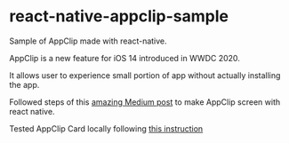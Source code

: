 # react-native-appclip-sample

Sample of AppClip made with react-native.

AppClip is a new feature for iOS 14 introduced in WWDC 2020.

It allows user to experience small portion of app without actually installing the app.

Followed steps of this [amazing Medium post](https://medium.com/@nazrdogan/create-app-clips-for-ios-14-in-react-native-abfade233fea) to make AppClip screen with react native.

Tested AppClip Card locally following [this instruction](https://developer.apple.com/documentation/app_clips/testing_your_app_clip_s_launch_experience)
